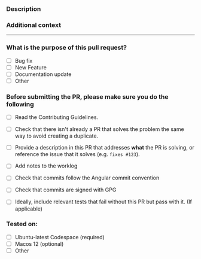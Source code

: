 <!-- Thank you for contributing! -->

### Description

<!-- Please insert your description here and provide especially info about the "what" this PR is solving
eg. This pr ... does what?
-->


### Additional context

<!-- e.g. is there anything you'd like reviewers to focus on? -->

---

### What is the purpose of this pull request? <!-- (put an "X" next to an item) -->

- [ ] Bug fix
- [ ] New Feature
- [ ] Documentation update
- [ ] Other

### Before submitting the PR, please make sure you do the following

- [ ] Read the Contributing Guidelines.
- [ ] Check that there isn't already a PR that solves the problem the same way to avoid creating a duplicate.
- [ ] Provide a description in this PR that addresses **what** the PR is solving, or reference the issue that it solves (e.g. `fixes #123`).
- [ ] Add notes to the worklog
- [ ] Check that commits follow the Angular commit convention
- [ ] Check that commits are signed with GPG
- [ ] Ideally, include relevant tests that fail without this PR but pass with it. (If applicable)



### Tested on:
- [ ] Ubuntu-latest Codespace (required)
- [ ] Macos 12 (optional)
- [ ] Other

